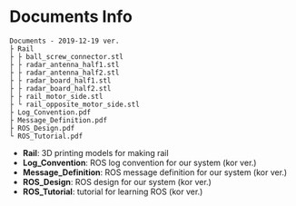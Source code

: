 # Documents Info

```
Documents - 2019-12-19 ver.
├ Rail
├ ├ ball_screw_connector.stl
├ ├ radar_antenna_half1.stl
├ ├ radar_antenna_half2.stl
├ ├ radar_board_half1.stl
├ ├ radar_board_half2.stl
├ ├ rail_motor_side.stl
├ └ rail_opposite_motor_side.stl
├ Log_Convention.pdf
├ Message_Definition.pdf
├ ROS_Design.pdf
└ ROS_Tutorial.pdf
```
* **Rail**: 3D printing models for making rail
* **Log_Convention**: ROS log convention for our system (kor ver.)
* **Message_Definition**: ROS message definition for our system (kor ver.)
* **ROS_Design**: ROS design for our system (kor ver.)
* **ROS_Tutorial**: tutorial for learning ROS (kor ver.)
